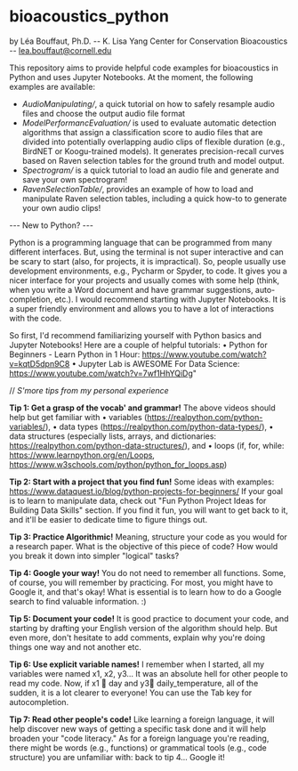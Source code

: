 # bioacoustics_python

by Léa Bouffaut, Ph.D. -- K. Lisa Yang Center for Conservation Bioacoustics -- lea.bouffaut@cornell.edu

This repository aims to provide helpful code examples for bioacoustics in Python and uses Jupyter Notebooks. At the moment, the following examples are available:
* _AudioManipulating/_, a quick tutorial on how to safely resample audio files and choose the output audio file format
* _ModelPerformancEvaluation/_ is used to evaluate automatic detection algorithms that assign a classification score to audio files that are divided into potentially overlapping audio clips of flexible duration (e.g., BirdNET or Koogu-trained models). It generates precision-recall curves based on Raven selection tables for the ground truth and model output.
* _Spectrogram/_ is a quick tutorial to load an audio file and generate and save your own spectrogram!
* _RavenSelectionTable/_, provides an example of how to load and manipulate Raven selection tables, including a quick how-to to generate your own audio clips!

--- New to Python? ---

Python is a  programming language that can be programmed from many different interfaces. But, using the terminal is not super interactive and can be scary to start (also, for projects, it is impractical).  So, people usually use development environments, e.g., Pycharm or Spyder, to code. It gives you a nicer interface for your projects and usually comes with some help (think, when you write a Word document and have grammar suggestions, auto-completion, etc.). I would recommend starting with Jupyter Notebooks. It is a super friendly environment and allows you to have a lot of interactions with the code.

So first, I'd recommend familiarizing yourself with Python basics and Jupyter Notebooks! Here are a couple of helpful tutorials:
•	Python for Beginners - Learn Python in 1 Hour: https://www.youtube.com/watch?v=kqtD5dpn9C8
•	Jupyter Lab is AWESOME For Data Science:
https://www.youtube.com/watch?v=7wf1HhYQiDg"

//
_S'more tips from my personal experience_

**Tip 1: Get a grasp of the vocab' and grammar!**
The above videos should help but get familiar with 
•	variables (https://realpython.com/python-variables/), 
•	data types (https://realpython.com/python-data-types/), 
•	data structures (especially lists, arrays, and dictionaries: https://realpython.com/python-data-structures/), and 
•	loops (if, for, while: https://www.learnpython.org/en/Loops, https://www.w3schools.com/python/python_for_loops.asp)

**Tip 2: Start with a project that you find fun!**
Some ideas with examples: 
https://www.dataquest.io/blog/python-projects-for-beginners/ 
If your goal is to learn to manipulate data, check out "Fun Python Project Ideas for Building Data Skills" section. If you find it fun, you will want to get back to it, and it'll be easier to dedicate time to figure things out.

**Tip 3: Practice Algorithmic!**
Meaning, structure your code as you would for a research paper. What is the objective of this piece of code? How would you break it down into simpler "logical" tasks? 

**Tip 4: Google your way!**
You do not need to remember all functions. Some, of course, you will remember by practicing. For most, you might have to Google it, and that's okay! What is essential is to learn how to do a Google search to find valuable information. :)

**Tip 5: Document your code!**
It is good practice to document your code, and starting by drafting your English version of the algorithm should help. But even more, don't hesitate to add comments, explain why you're doing things one way and not another etc.

**Tip 6: Use explicit variable names!** 
I remember when I started, all my variables were named x1, x2, y3... It was an absolute hell for other people to read my code. Now, if x1  day and y3 daily_temperature, all of the sudden, it is a lot clearer to everyone! You can use the Tab key for autocompletion. 

**Tip 7: Read other people's code!**
Like learning a foreign language, it will help discover new ways of getting a specific task done and it will help broaden your "code literacy." As for a foreign language you're reading, there might be words (e.g., functions) or grammatical tools (e.g., code structure) you are unfamiliar with: back to tip 4... Google it!
